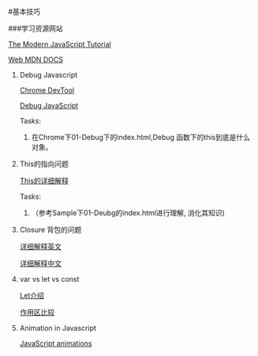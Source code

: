 #基本技巧

###学习资源网站    

[The Modern JavaScript Tutorial](https://javascript.info/)

[Web MDN DOCS](https://developer.mozilla.org/en-US/docs/Web/JavaScript/Guide/Introduction)


1. Debug Javascript

    [Chrome DevTool](https://developer.chrome.com/docs/devtools/)

    [Debug JavaScript](https://developer.chrome.com/docs/devtools/javascript/)

    Tasks:
      1. 在Chrome下01-Debug下的index.html,Debug 函数下的this到底是什么对象。

2. This的指向问题

    [This的详细解释](https://developer.mozilla.org/en-US/docs/Web/JavaScript/Reference/Operators/this)

    Tasks:
    1. （参考Sample下01-Deubg的index.html进行理解, 消化其知识)

3. Closure 背包的问题

    [详细解释英文](https://developer.mozilla.org/en-US/docs/Web/JavaScript/Closures)

    [详细解释中文](https://www.ruanyifeng.com/blog/2009/08/learning_javascript_closures.html)

4. var vs let vs const

     [Let介绍](https://developer.mozilla.org/en-US/docs/Web/JavaScript/Reference/Statements/let)

     [作用区比较](https://blog.csdn.net/tjcjava/article/details/90480473)

5. Animation in Javascript

    [JavaScript animations](https://javascript.info/js-animation)

